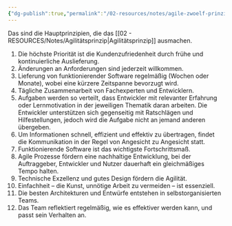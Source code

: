 ```yaml
---
{"dg-publish":true,"permalink":"/02-resources/notes/agile-zwoelf-prinzipien/","tags":["projektmanagement/vorgehensmodell/agile"],"noteIcon":"","updated":"2025-08-26T16:35:01.627+02:00"}
---
```


Das sind die Hauptprinzipien, die das [[02 - RESOURCES/Notes/Agilitätsprinzip\|Agilitätsprinzip]] ausmachen.

1. Die höchste Priorität ist die Kundenzufriedenheit durch frühe und kontinuierliche Auslieferung.
2. Änderungen an Anforderungen sind jederzeit willkommen.
3. Lieferung von funktionierender Software regelmäßig (Wochen oder Monate), wobei eine kürzere Zeitspanne bevorzugt wird.
4. Tägliche Zusammenarbeit von Fachexperten und Entwicklern.
5. Aufgaben werden so verteilt, dass Entwickler mit relevanter Erfahrung oder Lernmotivation in der jeweiligen Thematik daran arbeiten. Die Entwickler unterstützen sich gegenseitig mit Ratschlägen und Hilfestellungen, jedoch wird die Aufgabe nicht an jemand anderen übergeben.
6. Um Informationen schnell, effizient und effektiv zu übertragen, findet die Kommunikation in der Regel von Angesicht zu Angesicht statt.
7. Funktionierende Software ist das wichtigste Fortschrittsmaß.
8. Agile Prozesse fördern eine nachhaltige Entwicklung, bei der Auftraggeber, Entwickler und Nutzer dauerhaft ein gleichmäßiges Tempo halten.
9. Technische Exzellenz und gutes Design fördern die Agilität.
10. Einfachheit – die Kunst, unnötige Arbeit zu vermeiden – ist essenziell.
11. Die besten Architekturen und Entwürfe entstehen in selbstorganisierten Teams.
12. Das Team reflektiert regelmäßig, wie es effektiver werden kann, und passt sein Verhalten an.